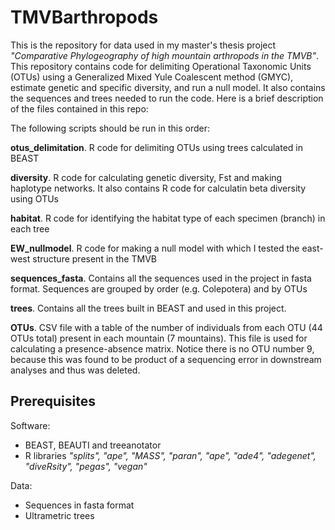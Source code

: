 # TMVBarthropods
This is the repository for data used in my master's thesis project *"Comparative Phylogeography of high mountain arthropods in the TMVB"*.
This repository contains code for delimiting Operational Taxonomic Units (OTUs) using a Generalized Mixed Yule Coalescent method (GMYC), estimate genetic and specific diversity, and run a null model. It also contains the sequences and trees needed to run the code.
Here is a brief description of the files contained in this repo:

The following scripts should be run in this order:

**otus_delimitation**. R code for delimiting OTUs using trees calculated in BEAST

**diversity**. R code for calculating genetic diversity, Fst and making haplotype networks. It also contains R code for calculatin beta diversity using OTUs

**habitat**. R code for identifying the habitat type of each specimen (branch) in each tree

**EW_nullmodel**. R code for making a null model with which I tested the east-west structure present in the TMVB

**sequences_fasta**. Contains all the sequences used in the project in fasta format. Sequences are grouped by order (e.g. Colepotera) and by OTUs

**trees**. Contains all the trees built in BEAST and used in this project.

**OTUs**. CSV file with a table of the number of individuals from each OTU (44 OTUs total) present in each mountain (7 mountains). This file is used for calculating a presence-absence matrix. Notice there is no OTU number 9, because this was found to be product of a sequencing error in downstream analyses and thus was deleted.

## Prerequisites
Software:
* BEAST, BEAUTI and treeanotator
* R libraries *"splits", "ape", "MASS", "paran", "ape", "ade4", "adegenet", "diveRsity", "pegas", "vegan"*

Data:
* Sequences in fasta format
* Ultrametric trees 

